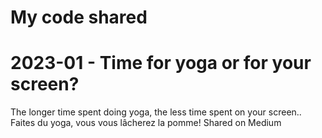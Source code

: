 # My code shared
# 2023-01 - Time for yoga or for your screen? 
The longer time spent doing yoga, the less time spent on your screen.. Faites du yoga, vous vous lâcherez la pomme!
Shared on Medium
